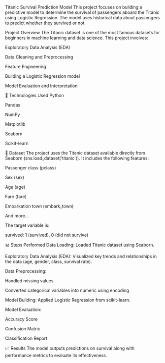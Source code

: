 Titanic Survival Prediction Model 
This project focuses on building a predictive model to determine the survival of passengers aboard the Titanic using Logistic Regression. The model uses historical data about passengers to predict whether they survived or not.

 Project Overview
The Titanic dataset is one of the most famous datasets for beginners in machine learning and data science. This project involves:

Exploratory Data Analysis (EDA)

Data Cleaning and Preprocessing

Feature Engineering

Building a Logistic Regression model

Model Evaluation and Interpretation

🔧 Technologies Used
Python 

Pandas

NumPy

Matplotlib

Seaborn

Scikit-learn

📂 Dataset
The project uses the Titanic dataset available directly from Seaborn (sns.load_dataset('titanic')). It includes the following features:

Passenger class (pclass)

Sex (sex)

Age (age)

Fare (fare)

Embarkation town (embark_town)

And more...

The target variable is:

survived: 1 (survived), 0 (did not survive)

📊 Steps Performed
Data Loading: Loaded Titanic dataset using Seaborn.

Exploratory Data Analysis (EDA): Visualized key trends and relationships in the data (age, gender, class, survival rate).

Data Preprocessing:

Handled missing values

Converted categorical variables into numeric using encoding

Model Building: Applied Logistic Regression from scikit-learn.

Model Evaluation:

Accuracy Score

Confusion Matrix

Classification Report

📈 Results
The model outputs predictions on survival along with performance metrics to evaluate its effectiveness.
